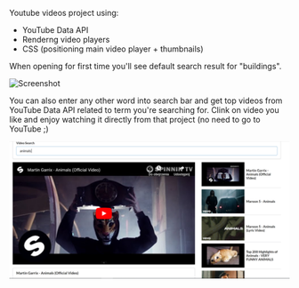 Youtube videos project using:

* YouTube Data API
* Renderng video players
* CSS (positioning main video player + thumbnails)

When opening for first time you'll see default search result for "buildings". 

![Screenshot](youtube.PNG)

  
  
You can also enter any other word into search bar and get top videos from YouTube Data API related to term you're searching for. Clink on video you like and enjoy watching it directly from that project (no need to go to YouTube ;)  

![Screenshot](youtube2.PNG)
